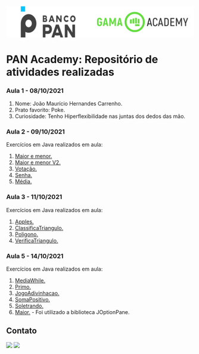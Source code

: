 <img alt="logo banco pan e gama academy" src="https://github.com/joaomhernandes/PAN-Academy/blob/main/Assets/gama-pan-academy-logo.svg" style="width: 300%, height: auto, margin-left: auto, margin-left: auto" />

# PAN Academy: Repositório de atividades realizadas

### Aula 1 - 08/10/2021

1. Nome: João Maurício Hernandes Carrenho.
2. Prato favorito: Poke.
3. Curiosidade: Tenho Hiperflexibilidade nas juntas dos dedos das mão.

### Aula 2 - 09/10/2021
Exercícios em Java realizados em aula:

1. [Maior e menor.](https://github.com/joaomhernandes/PAN-Academy/blob/main/PrimeiroProjeto/src/MediaNotas.java)
2. [Maior e menor V2.](https://github.com/joaomhernandes/PAN-Academy/blob/main/PrimeiroProjeto/src/MaiorMenorV2.java)
3. [Votação.](https://github.com/joaomhernandes/PAN-Academy/blob/main/PrimeiroProjeto/src/Votacao.java)
4. [Senha.](https://github.com/joaomhernandes/PAN-Academy/blob/main/PrimeiroProjeto/src/VerificaSenha.java)
5. [Média.](https://github.com/joaomhernandes/PAN-Academy/blob/main/PrimeiroProjeto/src/MediaNotas.java)

### Aula 3 - 11/10/2021
Exercícios em Java realizados em aula:

1. [Apples.](https://github.com/joaomhernandes/PAN-Academy/blob/main/PrimeiroProjeto/src/Apples.java)
2. [ClassificaTriangulo.](https://github.com/joaomhernandes/PAN-Academy/blob/main/PrimeiroProjeto/src/ClassificaTriangulo.java)
3. [Poligono.](https://github.com/joaomhernandes/PAN-Academy/blob/main/PrimeiroProjeto/src/Poligono.java)
4. [VerificaTriangulo.](https://github.com/joaomhernandes/PAN-Academy/blob/main/PrimeiroProjeto/src/VerificaTriangulo.java)

### Aula 5 - 14/10/2021
Exercícios em Java realizados em aula:

1. [MediaWhile.](https://github.com/joaomhernandes/PAN-Academy/blob/main/PrimeiroProjeto/src/MediaWhile.java)
2. [Primo.](https://github.com/joaomhernandes/PAN-Academy/blob/main/PrimeiroProjeto/src/Primo.java)
3. [JogoAdivinhacao.](https://github.com/joaomhernandes/PAN-Academy/blob/main/PrimeiroProjeto/src/JogoAdivinhaca.java)
4. [SomaPositivo.](https://github.com/joaomhernandes/PAN-Academy/blob/main/PrimeiroProjeto/src/SomaPositivo.java)
5. [Soletrando.](https://github.com/joaomhernandes/PAN-Academy/blob/main/PrimeiroProjeto/src/Soletrando.java)
6. [Maior.](https://github.com/joaomhernandes/PAN-Academy/blob/main/PrimeiroProjeto/src/Maior.java) - Foi utilizado a biblioteca JOptionPane.

## Contato

 <a href = "mailto:78742654+joaomhernandes@users.noreply.github.com"><img src="https://img.shields.io/badge/-Gmail-%23333?style=for-the-badge&logo=gmail&logoColor=white" target="_blank"></a>
 <a href="https://www.linkedin.com/in/joão-maurício-hernandes-carrenho/" target="_blank"><img src="https://img.shields.io/badge/-LinkedIn-%230077B5?style=for-the-badge&logo=linkedin&logoColor=white" target="_blank"></a> 

